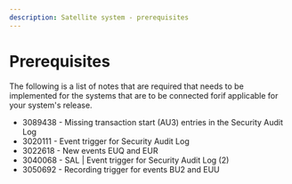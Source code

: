 ```yaml
---
description: Satellite system - prerequisites
---
```


# Prerequisites

The following is a list of notes that are required that needs to be implemented for the systems that are to be connected forif applicable for your system's release.

* 3089438 - Missing transaction start (AU3) entries in the Security Audit Log
* 3020111 - Event trigger for Security Audit Log
* 3022618 - New events EUQ and EUR
* 3040068 - SAL | Event trigger for Security Audit Log (2)
* 3050692 - Recording trigger for events BU2 and EUU
